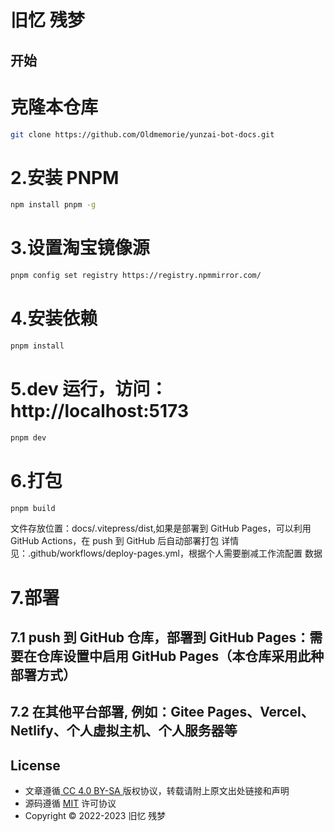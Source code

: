 

# 旧忆 残梦

## 开始
# 克隆本仓库
```sh
git clone https://github.com/Oldmemorie/yunzai-bot-docs.git
```

# 2.安装 PNPM
```sh
npm install pnpm -g
```
# 3.设置淘宝镜像源
```sh
pnpm config set registry https://registry.npmmirror.com/
```

# 4.安装依赖
```sh
pnpm install
```

# 5.dev 运行，访问：http://localhost:5173
```sh
pnpm dev
```
# 6.打包
```sh
pnpm build
```

 文件存放位置：docs/.vitepress/dist,如果是部署到 GitHub Pages，可以利用 GitHub Actions，在 push 到 GitHub 后自动部署打包
 详情见：.github/workflows/deploy-pages.yml，根据个人需要删减工作流配置
 数据

# 7.部署
## 7.1 push 到 GitHub 仓库，部署到 GitHub Pages：需要在仓库设置中启用 GitHub Pages（本仓库采用此种部署方式）
## 7.2 在其他平台部署, 例如：Gitee Pages、Vercel、Netlify、个人虚拟主机、个人服务器等



## License

- 文章遵循[ CC 4.0 BY-SA ](http://creativecommons.org/licenses/by-sa/4.0/)版权协议，转载请附上原文出处链接和声明
- 源码遵循 [MIT](https://github.com/Oldmemorie/Oldmemorie.github.io/blob/main/LICENSE) 许可协议
- Copyright © 2022-2023 旧忆 残梦
